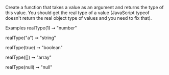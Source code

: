 
Create a function that takes a value as an argument and returns the type of this value. You should get the real type of a value (JavaScript typeof doesn't return the real object type of values and you need to fix that).

Examples
realType(1) ➞ "number"

realType("a") ➞ "string"

realType(true) ➞ "boolean"

realType([]) ➞ "array"

realType(null) ➞ "null"

